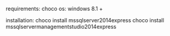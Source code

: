 requirements: choco
os: windows 8.1 +

installation:
choco install mssqlserver2014express
choco install mssqlservermanagementstudio2014express